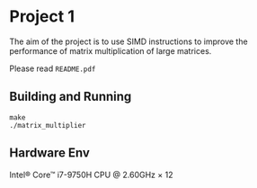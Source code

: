 # Project 1

The aim of the project is to use SIMD instructions to improve the
performance of matrix multiplication of large matrices.

Please read `README.pdf`

## Building and Running

```
make
./matrix_multiplier
```

## Hardware Env

Intel® Core™ i7-9750H CPU @ 2.60GHz × 12 

